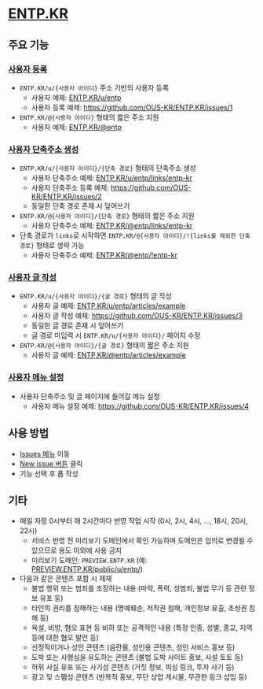 # [ENTP.KR](https://entp.kr)

## 주요 기능

### [사용자 등록](https://github.com/OUS-KR/ENTP.KR/issues/new?template=01-user-register-by-issue.yml)

- `ENTP.KR/u/{사용자 아이디}` 주소 기반의 사용자 등록
  - 사용자 예제: [ENTP.KR/u/entp](https://entp.kr/u/entp)
  - 사용자 등록 예제: https://github.com/OUS-KR/ENTP.KR/issues/1
- `ENTP.KR/@{사용자 아이디}` 형태의 짧은 주소 지원
  - 사용자 예제: [ENTP.KR/@entp](https://entp.kr/@entp)

### [사용자 단축주소 생성](https://github.com/OUS-KR/ENTP.KR/issues/new?template=02-user-short-url-register-by-issue.yml)

- `ENTP.KR/u/{사용자 아이디}/{단축 경로}` 형태의 단축주소 생성
  - 사용자 단축주소 예제: [ENTP.KR/u/entp/links/entp-kr](https://entp.kr/u/entp/links/entp-kr)
  - 사용자 단축주소 등록 예제: https://github.com/OUS-KR/ENTP.KR/issues/2
  - 동일한 단축 경로 존재 시 덮어쓰기
- `ENTP.KR/@{사용자 아이디}/{단축 경로}` 형태의 짧은 주소 지원
  - 사용자 단축주소 예제: [ENTP.KR/@entp/links/entp-kr](https://entp.kr/@entp/links/entp-kr)
- 단축 경로가 `links`로 시작하면 `ENTP.KR/@{사용자 아이디}/!{links를 제외한 단축 경로}` 형태로 생략 가능
  - 사용자 단축주소 예제: [ENTP.KR/@entp/!entp-kr](https://entp.kr/@entp/!entp-kr)

### [사용자 글 작성](https://github.com/OUS-KR/ENTP.KR/issues/new?template=03-user-article-writing-by-issue.yml)

- `ENTP.KR/u/{사용자 아이디}/{글 경로}` 형태의 글 작성
  - 사용자 글 예제: [ENTP.KR/u/entp/articles/example](https://entp.kr/u/entp/articles/example)
  - 사용자 글 작성 예제: https://github.com/OUS-KR/ENTP.KR/issues/3
  - 동일한 글 경로 존재 시 덮어쓰기
  - 글 경로 미입력 시 `ENTP.KR/u/{사용자 아이디}/` 페이지 수정
- `ENTP.KR/@{사용자 아이디}/{글 경로}` 형태의 짧은 주소 지원
  - 사용자 글 예제: [ENTP.KR/@entp/articles/example](https://entp.kr/@entp/articles/example)
 
### [사용자 메뉴 설정](https://github.com/OUS-KR/ENTP.KR/issues/new?template=04-user-menu-setting-by-issue.yml)

- 사용자 단축주소 및 글 페이지에 들어갈 메뉴 설정
  - 사용자 메뉴 설정 예제: https://github.com/OUS-KR/ENTP.KR/issues/4

## 사용 방법

- [Issues 메뉴](https://github.com/OUS-KR/ENTP.KR/issues) 이동
- [New issue 버튼](https://github.com/OUS-KR/ENTP.KR/issues/new/choose) 클릭
- 기능 선택 후 폼 작성

## 기타

- 매일 자정 0시부터 매 2시간마다 반영 작업 시작 (0시, 2시, 4시, ..., 18시, 20시, 22시)
  - 서비스 반영 전 미리보기 도메인에서 확인 가능하며 도메인은 임의로 변경될 수 있으므로 용도 이외에 사용 금지
  - 미리보기 도메인: `PREVIEW.ENTP.KR` (예: [PREVIEW.ENTP.KR/public/u/entp/](https://preview.entp.kr/public/u/entp/))
- 다음과 같은 콘텐츠 포함 시 제재
  - 불법 행위 또는 범죄를 조장하는 내용 (마약, 폭력, 성범죄, 불법 무기 등 관련 정보 유포 등)
  - 타인의 권리를 침해하는 내용 (명예훼손, 저작권 침해, 개인정보 유출, 초상권 침해 등)
  - 욕설, 비방, 혐오 표현 등 비하 또는 공격적인 내용 (특정 인종, 성별, 종교, 지역 등에 대한 혐오 발언 등)
  - 선정적이거나 성인 콘텐츠 (음란물, 성인용 콘텐츠, 성인 서비스 홍보 등)
  - 도박 또는 사행심을 유도하는 콘텐츠 (불법 도박 사이트 홍보, 사설 토토 등)
  - 허위 사실 유포 또는 사기성 콘텐츠 (거짓 정보, 피싱 링크, 투자 사기 등)
  - 광고 및 스팸성 콘텐츠 (반복적 홍보, 무단 상업 게시물, 무관한 링크 삽입 등)
